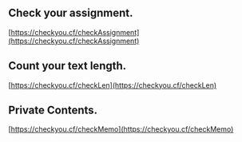 ## Check your assignment.
[https://checkyou.cf/checkAssignment](https://checkyou.cf/checkAssignment)

## Count your text length.
[https://checkyou.cf/checkLen](https://checkyou.cf/checkLen)

## Private Contents.
[https://checkyou.cf/checkMemo](https://checkyou.cf/checkMemo)
